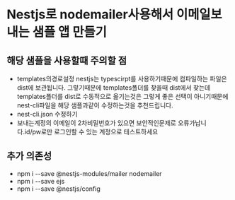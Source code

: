 # Nestjs로 nodemailer사용해서 이메일보내는 샘플 앱 만들기

## 해당 샘플을 사용할때 주의할 점

- templates의경로설정
  nestjs는 typescirpt를 사용하기때문에 컴파일하는 파일은 dist에 보관됩니다.
  그렇기때문에 templates폴더를 찾을때 dist에서 찾는데 templates폴더를 dist로 수동적으로 옮기는것은
  그렇게 좋은 선택이 아니기때문에 nest-cli파일을 해당 샘플과같이 수정하는것을 추천드립니다.
- nest-cli.json 수정하기
- 보내는계정의 이메일이 2차비밀번호가 있으면 보안적인문제로 오류가납니다.id/pw로만 로그인할 수 있는 계정으로 테스트하세요

## 추가 의존성

- npm i --save @nestjs-modules/mailer nodemailer
- npm i --save ejs
- npm i --save @nestjs/config
